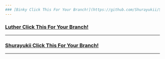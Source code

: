 ```yaml
---
### [Binky Click This For Your Branch!](https://github.com/Shurayukii/Simplicity/tree/Binky)
---
```

### [Luther Click This For Your Branch!](https://github.com/Shurayukii/Simplicity/tree/Luther)
---
### [Shurayukii Click This For Your Branch!](https://github.com/Shurayukii/Simplicity/tree/Shurayukii)
---
